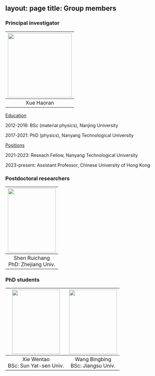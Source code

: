 layout: page
title: Group members
---

### Principal investigator

|<img src="https://github.com/haoran-group/haoran-group.github.io/assets/154585121/153774ba-4a14-480b-bafd-51fc3f7a33a3"  width="200" height="200">|
|:--:| 
|Xue Haoran|


<ins>Education</ins>

2012-2016: BSc (material physics), Nanjing University

2017-2021: PhD (physics), Nanyang Technological University

<ins>Positions</ins>

2021-2023: Reseach Fellow, Nanyang Technological University

2023-present: Assistant Professor, Chinese University of Hong Kong

### Postdoctoral researchers

|<img src="https://github.com/user-attachments/assets/50ac0715-d213-4428-8651-59aa2bce4362"  width="150" height="200">|
|:--:| 
|Shen Ruichang <br> PhD: Zhejiang Univ.|

### PhD students

|<img src="https://github.com/user-attachments/assets/6c94f101-b3ad-4f2b-a7cf-bacb10d9106a"  width="150" height="200">|<img src="https://github.com/user-attachments/assets/586326eb-c679-438d-8941-4b845e796373"  width="150" height="200">|
|:-:|:-:|
|Xie Wentao <br> BSc: Sun Yat-sen Univ.|Wang Bingbing <br> BSc: Jiangsu Univ.|





